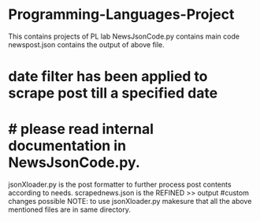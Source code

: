 # Programming-Languages-Project
This contains projects of PL lab
NewsJsonCode.py contains main code
newspost.json contains the output of above file.
# date filter has been applied to scrape post till a specified date
# # please read internal documentation in NewsJsonCode.py.

jsonXloader.py is the post formatter to further process post contents according to needs.
scrapednews.json is the REFINED >> output #custom changes possible
NOTE: to use jsonXloader.py makesure that all the above mentioned files are in same directory.
